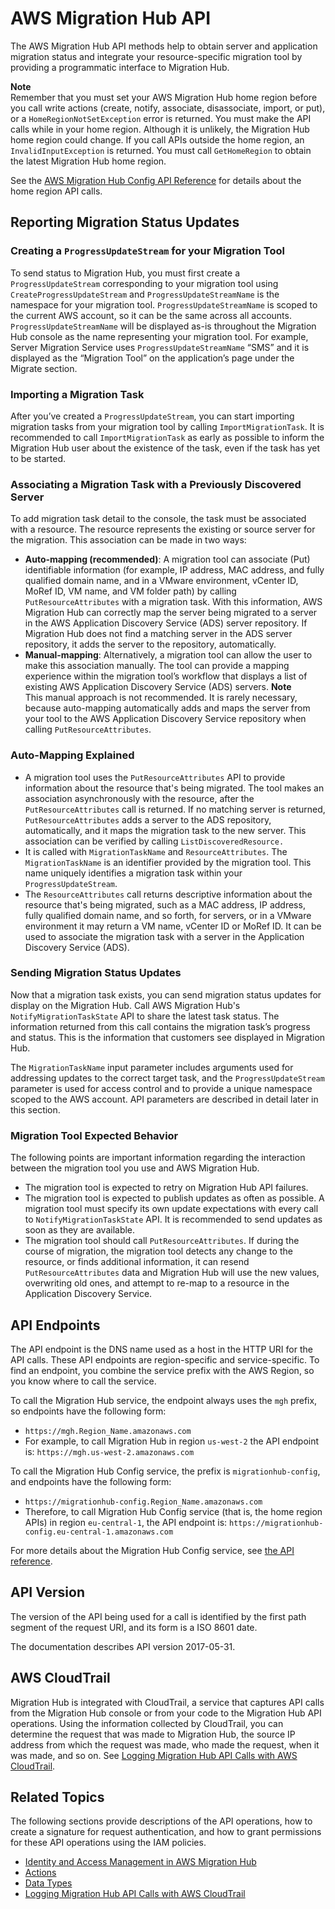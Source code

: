 # AWS Migration Hub API<a name="api-reference"></a>

The AWS Migration Hub API methods help to obtain server and application migration status and integrate your resource\-specific migration tool by providing a programmatic interface to Migration Hub\.

**Note**  
Remember that you must set your AWS Migration Hub home region before you call write actions \(create, notify, associate, disassociate, import, or put\), or a `HomeRegionNotSetException` error is returned\.
 You must make the API calls while in your home region\.
Although it is unlikely, the Migration Hub home region could change\. If you call APIs outside the home region, an `InvalidInputException` is returned\.
You must call `GetHomeRegion` to obtain the latest Migration Hub home region\.

See the [AWS Migration Hub Config API Reference](https://docs.aws.amazon.com/migrationhub-home-region/latest/APIReference/Welcome.html) for details about the home region API calls\.

## Reporting Migration Status Updates<a name="api-reference-workflow"></a>

### Creating a `ProgressUpdateStream` for your Migration Tool<a name="api-reference-create-pus-for-tool"></a>

To send status to Migration Hub, you must first create a `ProgressUpdateStream` corresponding to your migration tool using `CreateProgressUpdateStream` and `ProgressUpdateStreamName` is the namespace for your migration tool\. `ProgressUpdateStreamName` is scoped to the current AWS account, so it can be the same across all accounts\. `ProgressUpdateStreamName` will be displayed as\-is throughout the Migration Hub console as the name representing your migration tool\. For example, Server Migration Service uses `ProgressUpdateStreamName` “SMS” and it is displayed as the “Migration Tool” on the application’s page under the Migrate section\.

### Importing a Migration Task<a name="api-reference-import-migration-task"></a>

After you’ve created a `ProgressUpdateStream`, you can start importing migration tasks from your migration tool by calling `ImportMigrationTask`\. It is recommended to call `ImportMigrationTask` as early as possible to inform the Migration Hub user about the existence of the task, even if the task has yet to be started\.

### Associating a Migration Task with a Previously Discovered Server<a name="api-reference-associate_task"></a>

To add migration task detail to the console, the task must be associated with a resource\. The resource represents the existing or source server for the migration\.   This association can be made in two ways:
+ **Auto\-mapping \(recommended\)**: A migration tool can associate \(Put\) identifiable information \(for example, IP address, MAC address, and fully qualified domain name, and in a VMware environment, vCenter ID, MoRef ID, VM name, and VM folder path\) by calling `PutResourceAttributes` with a migration task\. With this information, AWS Migration Hub can correctly map the server being migrated to a server in the AWS Application Discovery Service \(ADS\) server repository\. If Migration Hub does not find a matching server in the ADS server repository, it adds the server to the repository, automatically\.
+ **Manual\-mapping**: Alternatively, a migration tool can allow the user to make this association manually\. The tool can provide a mapping experience within the migration tool’s workflow that displays a list of existing AWS Application Discovery Service \(ADS\) servers\.
**Note**  
This manual approach is not recommended\. It is rarely necessary, because auto\-mapping automatically adds and maps the server from your tool to the AWS Application Discovery Service repository when calling `PutResourceAttributes`\.

### Auto\-Mapping Explained<a name="api-reference-automatch"></a>
+ A migration tool uses the `PutResourceAttributes` API to provide information about the resource that's being migrated\. The tool makes an association asynchronously with the resource, after the `PutResourceAttributes` call is returned\. If no matching server is returned, `PutResourceAttributes` adds a server to the ADS repository, automatically, and it maps the migration task to the new server\.  This association can be verified by calling `ListDiscoveredResource.` 
+ It is called with `MigrationTaskName` and `ResourceAttributes`\. The `MigrationTaskName` is an identifier provided by the migration tool\. This name uniquely identifies a migration task within your `ProgressUpdateStream`\.
+ The `ResourceAttributes` call returns descriptive information about the resource that's being migrated, such as a MAC address, IP address, fully qualified domain name, and so forth, for servers, or in a VMware environment it may return a VM name, vCenter ID or MoRef ID\. It can be used to associate the migration task with a server in the Application Discovery Service \(ADS\)\.

### Sending Migration Status Updates<a name="api-reference-send-updates"></a>

Now that a migration task exists, you can send migration status updates for display on the Migration Hub\. Call AWS Migration Hub's `NotifyMigrationTaskState` API to share the latest task status\.  The information returned from this call contains the migration task’s progress and status\. This is the information that customers see displayed in Migration Hub\.

The `MigrationTaskName` input parameter includes arguments used for addressing updates to the correct target task, and the `ProgressUpdateStream` parameter is used for access control and to provide a unique namespace scoped to the AWS account\. API parameters are described in detail later in this section\.

### Migration Tool Expected Behavior<a name="api-reference-expected-behaviour"></a>

The following points are important information regarding the interaction between the migration tool you use and AWS Migration Hub\.
+ The migration tool is expected to retry on Migration Hub API failures\.
+ The migration tool is expected to publish updates as often as possible\.  A migration tool must specify its own update expectations with every call to  `NotifyMigrationTaskState` API\. It is recommended to send updates as soon as they are available\.
+ The migration tool should call `PutResourceAttributes`\. If during the course of migration, the migration tool detects any change to the resource, or finds additional information, it can resend `PutResourceAttributes` data and Migration Hub will use the new values, overwriting old ones, and attempt to re\-map to a resource in the Application Discovery Service\.

## API Endpoints<a name="api-reference-endpoint"></a>

The API endpoint is the DNS name used as a host in the HTTP URI for the API calls\. These API endpoints are region\-specific and service\-specific\. To find an endpoint, you combine the service prefix with the AWS Region, so you know where to call the service\.

To call the Migration Hub service, the endpoint always uses the `mgh` prefix, so endpoints have the following form:
+ `https://mgh.Region_Name.amazonaws.com`
+ For example, to call Migration Hub in region `us-west-2` the API endpoint is: `https://mgh.us-west-2.amazonaws.com`

To call the Migration Hub Config service, the prefix is `migrationhub-config`, and endpoints have the following form:
+ `https://migrationhub-config.Region_Name.amazonaws.com`
+ Therefore, to call Migration Hub Config service \(that is, the home region APIs\) in region `eu-central-1`, the API endpoint is: `https://migrationhub-config.eu-central-1.amazonaws.com`

For more details about the Migration Hub Config service, see [the API reference](https://docs.aws.amazon.com/migrationhub-home-region/latest/APIReference/Welcome.html)\.

## API Version<a name="api-reference-version"></a>

The version of the API being used for a call is identified by the first path segment of the request URI, and its form is a ISO 8601 date\.

The documentation describes API version 2017\-05\-31\.

## AWS CloudTrail<a name="api-cloudtrail-logging"></a>

Migration Hub is integrated with CloudTrail, a service that captures API calls from the Migration Hub console or from your code to the Migration Hub API operations\. Using the information collected by CloudTrail, you can determine the request that was made to Migration Hub, the source IP address from which the request was made, who made the request, when it was made, and so on\. See [Logging Migration Hub API Calls with AWS CloudTrail](logging-using-cloudtrail.md)\.

## Related Topics<a name="api-reference-related-topics"></a>

The following sections provide descriptions of the API operations, how to create a signature for request authentication, and how to grant permissions for these API operations using the IAM policies\.
+  [Identity and Access Management in AWS Migration Hub](auth-and-access-control.md) 
+  [Actions](API_Operations.md) 
+  [Data Types](API_Types.md) 
+  [Logging Migration Hub API Calls with AWS CloudTrail](logging-using-cloudtrail.md) 